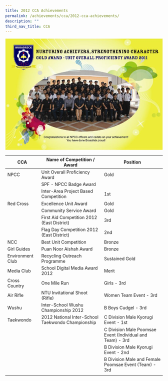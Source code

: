 ```yaml
---
title: 2012 CCA Achievements
permalink: /achievements/cca/2012-cca-achievements/
description: ""
third_nav_title: CCA
---
```

![](/images/broadrick%20NPCC.jpg)

| CCA | Name of Competition / Award | Position |
|---|---|---|
| NPCC | Unit Overall Proficiency Award | Gold |
|  | SPF - NPCC Badge Award |  |
|  | Inter-Area Project Based Competition | 1st |
| Red Cross | Excellence Unit Award | Gold |
|  | Community Service Award | Gold |
|  | First Aid Competition 2012 (East District) | 3rd |
|  | Flag Day Competition 2012 (East District) | 2nd |
| NCC | Best Unit Competition | Bronze |
| Girl Guides | Puan Noor Aishah Award | Bronze |
| Environment Club | Recycling Outreach Programme | Sustained Gold |
| Media Club | School Digital Media Award 2012 | Merit |
| Cross Country | One Mile Run | Girls - 3rd |
| Air Rifle | NTU Invitational Shoot (Rifle) | Women Team Event - 3rd |
| Wushu | Inter-School Wushu Championship 2012 | B Boys Cudgel - 3rd |
| Taekwondo | 2012 National Inter-School Taekwondo Championship | C Division Male Kyorugi Event - 1st |
|  |  | C Division Male Poomsae Event (Individual and Team) - 3rd |
|  |  | B Division Male Kyorugi Event - 2nd |
|  |  | B Division Male and Female Poomsae Event (Team) - 3rd |
| | | | 